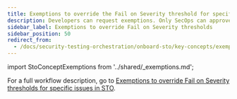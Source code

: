 ```yaml
---
title: Exemptions to override the Fail on Severity threshold for specific issues in STO
description: Developers can request exemptions. Only SecOps can approve them.
sidebar_label: Exemptions to override Fail on Severity thresholds
sidebar_position: 50
redirect_from:
  - /docs/security-testing-orchestration/onboard-sto/key-concepts/exemptions
---
```


import StoConceptExemptions from '../shared/_exemptions.md';

<StoConceptExemptions />

For a full workflow description, go to [Exemptions to override Fail on Severity thresholds for specific issues in STO](/docs/security-testing-orchestration/use-sto/stop-builds-based-on-scan-results/exemption-workflows).